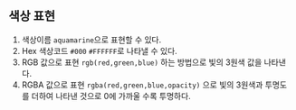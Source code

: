 ## 색상 표현

1. 색상이름 `aquamarine`으로 표현할 수 있다.
2. Hex 색상코드 `#000` `#FFFFFF`로 나타낼 수 있다.
3. RGB 값으로 표현 `rgb(red,green,blue)` 하는 방법으로 빛의 3원색 값을 나타낸다.
4. RGBA 값으로 표현 `rgba(red,green,blue,opacity)` 으로 빛의 3원색과 투명도를 더하여 나타낸 것으로 0에 가까울 수록 투명하다.
